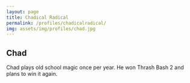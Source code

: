 ```yaml
---
layout: page
title: Chadical Radical
permalink: /profiles/chadicalradical/
img: assets/img/profiles/chad.jpg
---
```


## Chad

Chad plays old school magic once per year. He won Thrash Bash 2 and plans to win it again.
